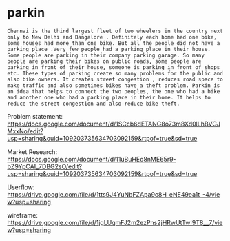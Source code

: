 # parkin
 
	Chennai is the third largest fleet of two wheelers in the country next only to New Delhi and Bangalore . Definitely each home had one bike, some houses had more than one bike. But all the people did not have a parking place .Very few people had a parking place in their house. Some people are parking in their company parking garage. So many people are parking their bikes on public roads, some people are parking in front of their house, someone is parking in front of shops etc. These types of parking create so many problems for the public and also bike owners. It creates street congestion , reduces road space to make traffic and also sometimes bikes have a theft problem. Parkin is an idea that helps to connect the two peoples, the one who had a bike and another one who had a parking place in their home. It helps to reduce the street congestion and also reduce bike theft. 

Problem statement: https://docs.google.com/document/d/1SCcb6dETANG8o73m8Xd0lLhBVGJMxxNo/edit?usp=sharing&ouid=109203735634703092159&rtpof=true&sd=true

Market Research: https://docs.google.com/document/d/11uBuHEo8nME65r9-bZ9YpCAI_7DBG2sO/edit?usp=sharing&ouid=109203735634703092159&rtpof=true&sd=true

Userflow: https://drive.google.com/file/d/1tts9J4YuNbFZApa9c8H_eNE49ea1t_-4/view?usp=sharing

wireframe: https://drive.google.com/file/d/1jgLUqmFJ2m2ezPns2jHRwUtTwI9T8__7/view?usp=sharing
